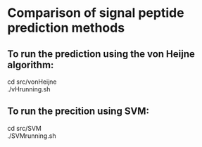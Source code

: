 # Comparison of signal peptide prediction methods

<h2>To run the prediction using the von Heijne algorithm:</h2>
cd src/vonHeijne <br>
./vHrunning.sh

<h2>To run the precition using SVM:</h2>
cd src/SVM <br>
./SVMrunning.sh
